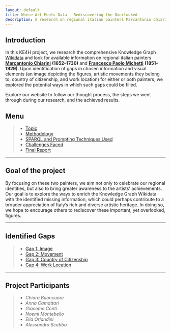 ```yaml
---
layout: default
title: Where Art Meets Data – Rediscovering the Overlooked
description: A research on regional italian painters Marcantonio Chiarini and Francesco Paolo Michetti
---
```


## Introduction
In this KE4H project, we research the comprehensive Knowledge Graph <a href="https://www.wikidata.org/wiki/Wikidata:Main_Page" target="_blank">Wikidata</a> and look for available information on regional italian painters <a href="https://www.treccani.it/enciclopedia/marc-antonio-chiarini_%28Dizionario-Biografico%29/" target="_blank">**Marcantonio Chiarini**</a> **(1652–1730)** and <a href="https://www.treccani.it/enciclopedia/francesco-paolo-michetti_%28Dizionario-Biografico%29/" target="_blank">**Francesco Paolo Michetti**</a> **(1851–1929)**. Upon identification of gaps in chosen information and visual elements (an image depicting the figures, artistic movements they belong to, country of citizenship, and work location) for either or both painters, we explored the potential ways in which such gaps could be filled.

Explore our website to follow our thought process, the steps we went through during our research, and the achieved results.

## Menu
> * [Topic](./topic.html)
> * [Methodology](./methodology.html)
> * [SPARQL and Prompting Techniques Used](./sparql.html)
> * [Challenges Faced](./challenges.html)
> * [Final Report](./final-report.html)

***

## Goal of the project
By focusing on these two painters, we aim not only to celebrate our regional identities, but also to bring greater awareness to the artists' achievements. Our goal is to explore the ways to enrich the Knowledge Graph Wikidata with the identified missing information, which could perhaps contribute to a broader appreciation of Italy’s rich and diverse artistic heritage. In doing so, we hope to encourage others to rediscover these important, yet overlooked, figures.

***

## Identified Gaps 
> * [Gap 1: Image](./gap1.html)
> * [Gap 2: Movement](./gap2.html)
> * [Gap 3: Country of Citizenship](./gap3.html)
> * [Gap 4: Work Location](./gap4.html)

***

## Project Participants 
> * *Chiara Buoncuore*
> * *Anna Camattari*
> * *Giacomo Conti*
> * *Noemi Montebello*
> * *Elia Orlandini*
> * *Alessandro Scebba*
